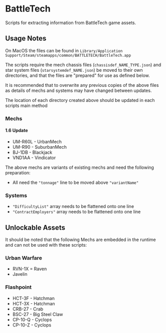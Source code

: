 # BattleTech
Scripts for extracting information from BattleTech game assets.

## Usage Notes
On MacOS the files can be found in `Library/Application Support/Steam/steamapps/common/BATTLETECH/BattleTech.app`

The scripts require the mech chassis files (`chassisdef_NAME_TYPE.json`) and star system files 
(`starsystemdef_NAME.json`) be moved to their own directories, and that the files are "prepared" for use as defined below.

It is recommended that to overwrite any previous copies of the above files as details of mechs and systems may have 
changed between updates.

The location of each directory created above should be updated in each scripts main method

### Mechs
#### 1.6 Update
* UM-R60L - UrbanMech
* UM-R90 - SuburbanMech
* BJ-1DB - Blackjack
* VND1AA - Vindicator

The above mechs are variants of existing mechs and need the following preparation: 
+ All need the `"tonnage"` line to be moved above `"variantName"`

### Systems
+ `"DifficultyList"` array needs to be flattened onto one line
+ `"ContractEmployers"` array needs to be flattened onto one line

## Unlockable Assets
It should be noted that the following Mechs are embedded in the runtime and can not be used with these scripts:
### Urban Warfare
* RVN-1X = Raven
* Javelin
### Flashpoint
* HCT-3F - Hatchman
* HCT-3X - Hatchman
* CRB-27 - Crab
* BSC-27 - Big Steel Claw
* CP-10-Q - Cyclops
* CP-10-Z - Cyclops
